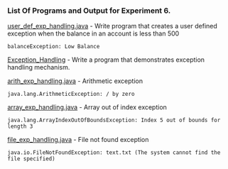 ### List Of Programs and Output for Experiment 6.

[user_def_exp_handling.java](https://github.com/akkupy/JavaS3/blob/master/Java_Exp_6/user_def_exp_handling.java) - Write program that creates a user defined exception when the balance in an account is less than 500
```
balanceException: Low Balance
```   

[Exception_Handling](https://github.com/akkupy/JavaS3/blob/master/Java_Exp_6/Exception_Handling) - Write a program that demonstrates exception handling mechanism.

[arith_exp_handling.java](https://github.com/akkupy/JavaS3/blob/master/Java_Exp_6/Exception_Handling/arith_exp_handling.java) - Arithmetic exception
```
java.lang.ArithmeticException: / by zero
```   

[array_exp_handling.java](https://github.com/akkupy/JavaS3/blob/master/Java_Exp_6/Exception_Handling/array_exp_handling.java) - Array out of index exception
```
java.lang.ArrayIndexOutOfBoundsException: Index 5 out of bounds for length 3
``` 

[file_exp_handling.java](https://github.com/akkupy/JavaS3/blob/master/Java_Exp_6/Exception_Handling/file_exp_handling.java) - File not found exception
```
java.io.FileNotFoundException: text.txt (The system cannot find the file specified)
``` 